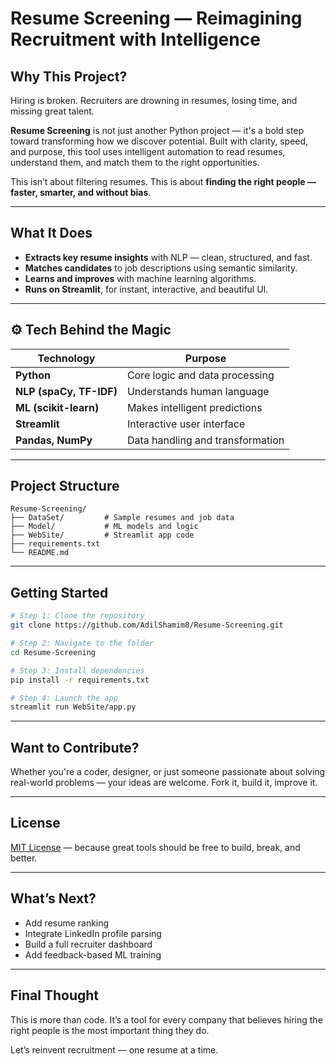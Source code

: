 #  Resume Screening — Reimagining Recruitment with Intelligence


##  Why This Project?

Hiring is broken. Recruiters are drowning in resumes, losing time, and missing great talent.

**Resume Screening** is not just another Python project — it's a bold step toward transforming how we discover potential. Built with clarity, speed, and purpose, this tool uses intelligent automation to read resumes, understand them, and match them to the right opportunities.

This isn’t about filtering resumes.
This is about **finding the right people — faster, smarter, and without bias**.

---

##  What It Does

*  **Extracts key resume insights** with NLP — clean, structured, and fast.
*  **Matches candidates** to job descriptions using semantic similarity.
*  **Learns and improves** with machine learning algorithms.
*  **Runs on Streamlit**, for instant, interactive, and beautiful UI.

---

## ⚙ Tech Behind the Magic

| Technology              | Purpose                          |
| ----------------------- | -------------------------------- |
| **Python**              | Core logic and data processing   |
| **NLP (spaCy, TF-IDF)** | Understands human language       |
| **ML (scikit-learn)**   | Makes intelligent predictions    |
| **Streamlit**           | Interactive user interface       |
| **Pandas, NumPy**       | Data handling and transformation |

---

##  Project Structure

```
Resume-Screening/
├── DataSet/         # Sample resumes and job data
├── Model/           # ML models and logic
├── WebSite/         # Streamlit app code
├── requirements.txt
└── README.md
```

---

##  Getting Started

```bash
# Step 1: Clone the repository
git clone https://github.com/AdilShamim8/Resume-Screening.git

# Step 2: Navigate to the folder
cd Resume-Screening

# Step 3: Install dependencies
pip install -r requirements.txt

# Step 4: Launch the app
streamlit run WebSite/app.py
```

---

##  Want to Contribute?

Whether you're a coder, designer, or just someone passionate about solving real-world problems — your ideas are welcome. Fork it, build it, improve it.

---

##  License

[MIT License](License) — because great tools should be free to build, break, and better.

---

##  What’s Next?

*  Add resume ranking
*  Integrate LinkedIn profile parsing
*  Build a full recruiter dashboard
*  Add feedback-based ML training

---

##  Final Thought

This is more than code.
It’s a tool for every company that believes hiring the right people is the most important thing they do.

Let’s reinvent recruitment — one resume at a time.
